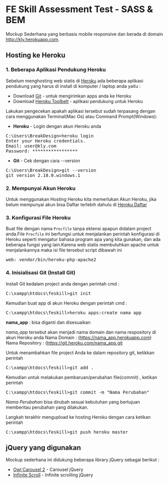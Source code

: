 # FE Skill Assessment Test - SASS &amp; BEM
Mockup Sederhana yang berbasis mobile responsive dan berada di domain http://kly.herokuapp.com.

## Hosting ke Heroku

### 1. Beberapa Aplikasi Pendukung Heroku
Sebelum menghosting web statis di [Heroku](https://www.heroku.com) ada beberapa aplikasi pendukung yang harus di install di komputer / laptop anda yaitu :
- Download [Git](https://git-scm.com/downloads) - untuk mengirimkan apps anda ke Heroku
- Download [Heroku Toolbelt](https://toolbelt.heroku.com/) - aplikasi pendukung untuk Heroku

Lakukan pengecekan apakah aplikasi tersebut sudah terpasang dengan cara menggunakan Terminal(Mac Os) atau Command Prompt(Windows):
- **Heroku** - Login dengan akun Heroku anda

<pre>
C:\Users\BreakDesign>heroku login
Enter your Heroku credentials.
Email: user@kly.com
Password: *****************
</pre>

- **Git** - Cek dengan cara --version

<pre>
C:\Users\BreakDesign>git --version
git version 2.18.0.windows.1
</pre>


### 2. Mempunyai Akun Heroku
Untuk menggunakan Hosting Heroku kita memerlukan Akun Heroku, jika belum mempunyai akun bisa Daftar terlebih dahulu di [Heroku Daftar](https://signup.heroku.com/login)

### 3. Konfigurasi File Heroku
Buat file dengan nama `Procfile` tanpa ektensi apapun didalam project anda.File `Procfile` ini berfungsi untuk menjalankan perintah konfigurasi di Heroku seperti mengatur bahasa program apa yang kita gunakan, dan ada beberapa fungsi yang lain.Karena web statis membutuhkan apache untuk menjalankannya maka isi file tersebut script dibawah ini

<pre>
web: vendor/bin/heroku-php-apache2
</pre>

### 4. Inisialisasi Git (Install Git)
Install Git kedalam project anda dengan perintah cmd :

<pre>
C:\xampp\htdocs\feskill>git init
</pre>

Kemudian buat app di akun Heroku dengan perintah cmd :

<pre>
C:\xampp\htdocs\feskill>heroku apps:create nama_app
</pre>

**nama_app** : bisa diganti dan disesuaikan

*nama_app* tersebut akan menjadi nama domain dan nama respository di akun Heroku anda 
Nama Domain     : (https://nama_app.herokuapp.com)
Nama Repository : (https://git.heroku.com/nama_app.git

Untuk menambahkan file project Anda ke dalam repository git, ketikkan perintah

<pre>
C:\xampp\htdocs\feskill>git add .
</pre>

Kemudian untuk melakukan pembaruan/perubahan file(commit) , ketikan perintah

<pre>
C:\xampp\htdocs\feskill>git commit -m "Nama Perubahan"
</pre>

*Nama Perubahan* bisa dirubah sesuai kebutuhan yang bertujuan memberitau perubahan yang dilakukan.

Langkah terakhir mengupload ke hosting Heroku dengan cara ketikan perintah

<pre>
C:\xampp\htdocs\feskill>git push heroku master
</pre>

## jQuery yang digunakan
Mockup sederhana ini didukung beberapa library jQuery sebagai berikut :

* [Owl Carousel 2](https://owlcarousel2.github.io/OwlCarousel2/) - Carousel jQuery
* [Infinite Scroll](https://infinite-scroll.com/) - Infinite scrolling jQuery
